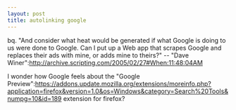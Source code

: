 ```yaml
--- 
layout: post
title: autolinking google
---
```

bq. "And consider what heat would be generated if what Google is doing to us were done to Google. Can I put up a Web app that scrapes Google and replaces their ads with mine, or adds mine to theirs?" -- "Dave Winer":http://archive.scripting.com/2005/02/27#When:11:48:04AM

I wonder how Google feels about the "Google Preview":https://addons.update.mozilla.org/extensions/moreinfo.php?application=firefox&version=1.0&os=Windows&category=Search%20Tools&numpg=10&id=189 extension for firefox?
